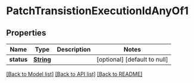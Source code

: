 # PatchTransistionExecutionIdAnyOf1
## Properties

Name | Type | Description | Notes
------------ | ------------- | ------------- | -------------
**status** | [**String**](string.md) |  | [optional] [default to null]

[[Back to Model list]](../README.md#documentation-for-models) [[Back to API list]](../README.md#documentation-for-api-endpoints) [[Back to README]](../README.md)

